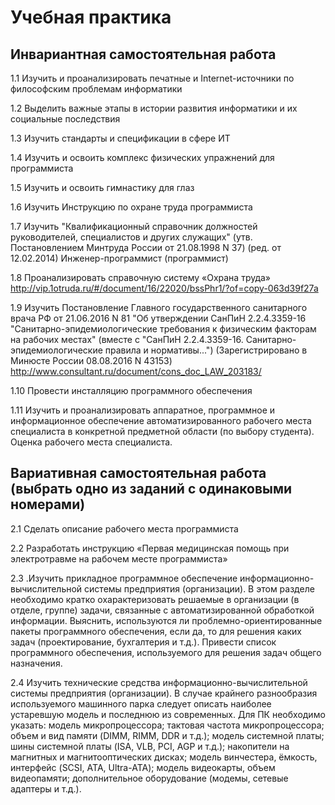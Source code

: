 # Учебная практика

## Инвариантная самостоятельная работа

1.1 Изучить и проанализировать печатные и Internet-источники по философским проблемам информатики

1.2 Выделить важные этапы в истории развития информатики и их социальные последствия

1.3 Изучить стандарты и спецификации в сфере ИТ

1.4 Изучить и освоить комплекс физических упражнений для программиста

1.5 Изучить и освоить гимнастику для глаз

1.6 Изучить Инструкцию по охране труда программиста

1.7 Изучить "Квалификационный справочник должностей руководителей, специалистов и других служащих" (утв. Постановлением Минтруда России от 21.08.1998 N 37) (ред. от 12.02.2014) Инженер-программист (программист)

1.8 Проанализировать справочную систему «Охрана труда» http://vip.1otruda.ru/#/document/16/22020/bssPhr1/?of=copy-063d39f27a

1.9 Изучить Постановление Главного государственного санитарного врача РФ от 21.06.2016 N 81 "Об утверждении СанПиН 2.2.4.3359-16 "Санитарно-эпидемиологические требования к физическим факторам на рабочих местах" (вместе с "СанПиН 2.2.4.3359-16. Санитарно-эпидемиологические правила и нормативы...") (Зарегистрировано в Минюсте России 08.08.2016 N 43153) http://www.consultant.ru/document/cons_doc_LAW_203183/

1.10 Провести инсталляцию программного обеспечения

1.11 Изучить и проанализировать аппаратное, программное и информационное обеспечение автоматизированного рабочего места специалиста в конкретной предметной области (по выбору студента). Оценка рабочего места специалиста.

## Вариативная самостоятельная работа (выбрать одно из заданий с одинаковыми номерами)

2.1 Сделать описание рабочего места программиста

2.2 Разработать инструкцию «Первая медицинская помощь при электротравме на рабочем месте программиста»

2.3 .Изучить прикладное программное обеспечение информационно-вычислительной системы предприятия (организации). В этом разделе необходимо кратко охарактеризовать решаемые в организации (в отделе, группе) задачи, связанные с автоматизированной обработкой информации. Выяснить, используются ли проблемно-ориентированные пакеты программного обеспечения, если да, то для решения каких задач (проектирование, бухгалтерия и т.д.). Привести список программного обеспечения, используемого для решения задач общего назначения.

2.4 Изучить технические средства информационно-вычислительной системы предприятия (организации). 
В случае крайнего разнообразия используемого машинного парка следует описать наиболее устаревшую модель и последнюю из современных. 
Для ПК необходимо указать: 
модель микропроцессора; тактовая частота микропроцессора; объем и вид памяти (DIMM, RIMM, DDR и т.д.); модель системной платы; шины системной платы (ISA, VLB, PCI, AGP и т.д.); накопители на магнитных и магнитооптических дисках; модель винчестера, ёмкость, интерфейс (SCSI, ATA, Ultra-ATA); модель видеокарты, объем видеопамяти; дополнительное оборудование (модемы, сетевые адаптеры и т.д.).
